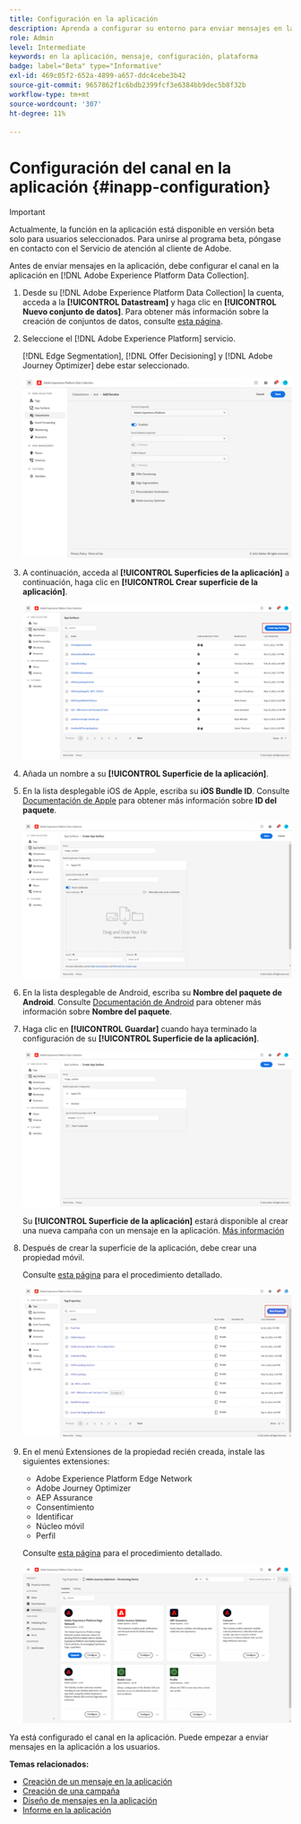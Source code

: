 ```yaml
---
title: Configuración en la aplicación
description: Aprenda a configurar su entorno para enviar mensajes en la aplicación con Journey Optimizer
role: Admin
level: Intermediate
keywords: en la aplicación, mensaje, configuración, plataforma
badge: label="Beta" type="Informative"
exl-id: 469c05f2-652a-4899-a657-ddc4cebe3b42
source-git-commit: 9657862f1c6bdb2399fcf3e6384bb9dec5b8f32b
workflow-type: tm+mt
source-wordcount: '307'
ht-degree: 11%

---
```


# Configuración del canal en la aplicación {#inapp-configuration}

>[!IMPORTANT]
>
>Actualmente, la función en la aplicación está disponible en versión beta solo para usuarios seleccionados. Para unirse al programa beta, póngase en contacto con el Servicio de atención al cliente de Adobe.

Antes de enviar mensajes en la aplicación, debe configurar el canal en la aplicación en [!DNL Adobe Experience Platform Data Collection].

1. Desde su [!DNL Adobe Experience Platform Data Collection] la cuenta, acceda a la **[!UICONTROL Datastream]** y haga clic en **[!UICONTROL Nuevo conjunto de datos]**. Para obtener más información sobre la creación de conjuntos de datos, consulte [esta página](https://aep-sdks.gitbook.io/docs/getting-started/configure-datastreams).

1. Seleccione el [!DNL Adobe Experience Platform] servicio.

   [!DNL Edge Segmentation], [!DNL Offer Decisioning] y [!DNL Adobe Journey Optimizer] debe estar seleccionado.

   ![](assets/inapp_config_6.png)

1. A continuación, acceda al **[!UICONTROL Superficies de la aplicación]** a continuación, haga clic en **[!UICONTROL Crear superficie de la aplicación]**.

   ![](assets/inapp_config_1.png)

1. Añada un nombre a su **[!UICONTROL Superficie de la aplicación]**.

1. En la lista desplegable iOS de Apple, escriba su **iOS Bundle ID**. Consulte [Documentación de Apple](https://developer.apple.com/documentation/appstoreconnectapi/bundle_ids) para obtener más información sobre **ID del paquete**.

   ![](assets/inapp_config_2.png)

1. En la lista desplegable de Android, escriba su **Nombre del paquete de Android**. Consulte [Documentación de Android](https://support.google.com/admob/answer/9972781?hl=en#:~:text=The%20package%20name%20of%20an,supported%20third%2Dparty%20Android%20stores) para obtener más información sobre **Nombre del paquete**.

1. Haga clic en **[!UICONTROL Guardar]** cuando haya terminado la configuración de su **[!UICONTROL Superficie de la aplicación]**.

   ![](assets/inapp_config_3.png)

   Su **[!UICONTROL Superficie de la aplicación]** estará disponible al crear una nueva campaña con un mensaje en la aplicación. [Más información](create-in-app.md)

1. Después de crear la superficie de la aplicación, debe crear una propiedad móvil.

   Consulte [esta página](https://experienceleague.adobe.com/docs/experience-platform/tags/admin/companies-and-properties.html#for-mobile) para el procedimiento detallado.

   ![](assets/inapp_config_4.png)

1. En el menú Extensiones de la propiedad recién creada, instale las siguientes extensiones:

   * Adobe Experience Platform Edge Network
   * Adobe Journey Optimizer
   * AEP Assurance
   * Consentimiento
   * Identificar
   * Núcleo móvil
   * Perfil

   Consulte [esta página](https://experienceleague.adobe.com/docs/experience-platform/tags/ui/extensions/overview.html?lang=en#add-a-new-extension) para el procedimiento detallado.

   ![](assets/inapp_config_5.png)

Ya está configurado el canal en la aplicación. Puede empezar a enviar mensajes en la aplicación a los usuarios.

**Temas relacionados:**

* [Creación de un mensaje en la aplicación ](create-in-app.md)
* [Creación de una campaña](../campaigns/create-campaign.md)
* [Diseño de mensajes en la aplicación](design-in-app.md)
* [Informe en la aplicación](../reports/campaign-global-report.md#inapp-report)
